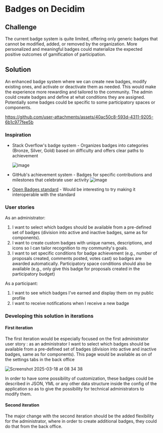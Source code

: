 # Badges on Decidim

## Challenge
The current badge system is quite limited, offering only generic badges that cannot be modified, added, or removed by the organization. More personalized and meaningful badges could materialize the expected positive outcomes of gamification of participation.

## Solution
An enhanced badge system where we can create new badges, modify existing ones, and activate or deactivate them as needed. This would make the experience more rewarding and tailored to the community.
The admin could create badges and define at what conditions they are assigned. Potentially some badges could be specific to some participatory spaces or components.


https://github.com/user-attachments/assets/40ac50c8-593d-4311-9205-6b1c977fee5b

### Inspiration
- Stack Overflow's badge system - Organizes badges into categories (Bronze, Silver, Gold) based on difficulty and offers clear paths to achievement

  ![image](https://github.com/user-attachments/assets/00ed072e-f2bb-4c2b-8e9c-3481b62bdeaf)
- GitHub's achievement system - Badges for specific contributions and milestones that celebrate user activity
  ![image](https://github.com/user-attachments/assets/c33085f8-f60e-4559-80ba-5f03c69f5d69)
- [Open Badges standard](https://openbadges.org/) - Would be interesting to try making it interoperable with the standard

### User stories

As an administrator:
1. I want to select which badges should be available from a pre-defined set of badges (division into active and inactive badges, same as for components).
2. I want to create custom badges with unique names, descriptions, and icons so I can tailor recognition to my community's goals.
3. I want to set specific conditions for badge achievement (e.g., number of proposals created, comments posted, votes cast) so badges are awarded automatically. Participatory space conditions should also be available (e.g., only give this badge for proposals created in the participatory budget)

As a participant:
1. I want to see which badges I've earned and display them on my public profile
2. I want to receive notifications when I receive a new badge

### Developing this solution in iterations

#### First iteration

The first iteration would be especially focused on the first administrator user story : as an administrator I want to select which badges should be available from a pre-defined set of badges (division into active and inactive badges, same as for components). This page would be available as on of the settings tabs in the back office 

![Screenshot 2025-03-18 at 08 34 38](https://github.com/user-attachments/assets/1d51ea87-98a6-4986-a223-d1d7834c910f)


In order to have some possibility of customization, these badges could be described in JSON, YML or any other data structure inside the config of the application so as to give the possibility for technical administrators to modify them. 

#### Second iteration

The major change with the second iteration should be the added flexibility for the administrator, where in order to create additional badges, they could do that from the back office.
